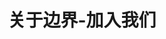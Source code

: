 ---
{
    layout: Layout,
    isJoin: true,
    title: 关于边界-加入我们,
    aboutTitle: {
        title: 关于边界,
        subTitle: 专注于区块链、大数据相关产品技术研发和解决方案的⾼科技公司
    },
    aboutType: [
        {
            text: 关于我们,
            route: /about
        },
        {
            text: 发展历程,
            route: /milestone
        },
        {
            text: 荣誉资质,
            route: /honour
        },
        {
            text: 加入我们,
            route: /join
        },
    ],
    hotJobs: {
        title: 热招岗位,
        jobsType: [
            {
                jobType: 后端开发工程师 - 上海,
                responsibilityTitle: 岗位职责,
                isHot: false,
                responsibilities: [
                    {text: 1、参与需求分析与系统架构设计；},
                    {text: 2、撰写需求文档和软件设计书；},
                    {text: 3、按系统设计完成功能模块的编写和单元测试；},
                    {text: 4、遵循软件开发流程，按照代码规范编写代码；},
                    {text: 5、独立维护所开发的软件模块代码。},
                ],
                requirementTitle: 任职要求,
                requirements: [
                    {text: 1、计算机或相关专业毕业，大学本科及以上学历；},
                    {text: 2、3年以上软件或互联网应用开发经验；},
                    {text: 3、精通 Go，Java 和 Node 开发语言中至少一种，熟悉至少一种主流开发框架；},
                    {text: 4、精通HTTP协议，熟练使用至少一种主流 Web 服务器；},
                    {text: 5、精通基于 RPC 或 REST 风格的 API 服务开发；},
                    {text: 6、熟练掌握至少一种关系型数据库和 NoSQL 数据库；},
                    {text: 7、熟练掌握至少一种常见 Linux 操作系统，熟练使用 Linux 常用命令；},
                    {text: 8、具有很好的学习能力，理解能力和表达能力；},
                    {text: 9、具有很好的编程习惯，思路清晰，工作规范；},
                    {text: 10、具有很好的团队协作精神和沟通能力；},
                    {text: 11、英语良好，能熟练阅读理解英语技术文档。},
                ],
                welcome: 如果您对我们的职位感兴趣，请将您的简历发送至 talent@bianjie.ai，并在邮件标题注明「应聘的职位」。边界智能，期待您的加入！
            },
            {
                jobType: 区块链开发工程师 - 上海,
                responsibilityTitle: 岗位职责,
                isHot: false,
                responsibilities: [
                    {text: 1、参与区块链核心软件的需求分析与架构设计；},
                    {text: 2、撰写相关需求文档、软件设计书和用户文档；},
                    {text: 3、按系统设计完成相关模块的编程、单元测试和集成测试；},
                    {text: 4、协助 QA 完成相关模块的功能测试和性能测试，找出问题和瓶颈并予以修复；},
                    {text: 5、学习相关新技术并参与内部的分享和交流活动；},
                    {text: 6、遵循软件开发流程，按照代码规范编写代码；},
                    {text: 7、独立维护所开发的软件模块代码。},
                ],
                requirementTitle: 任职要求,
                requirements: [
                    {text: 1、211 大学计算机或相关专业的本科及以上学历；},
                    {text: 2、1-3 年互联网应用开发经验；},
                    {text: 3、熟练掌握 Golang/Java/JavaScript 中至少两种语言；},
                    {text: 4、熟悉至少一种常见 Linux OS，熟练使用 Linux 常用命令；},
                    {text: 5、扎实掌握计算机网络和HTTP协议底层知识；},
                    {text: 6、熟悉区块链相关机制与原理，理解各类主流的共识算法；},
                    {text: 7、具有很好的编程习惯，思路清晰，工作规范；},
                    {text: 8、具有很强的学习能力、理解能力和表达能力、团队协作能力和沟通能力；},
                    {text: 9、英语良好，能熟练阅读理解英语技术文档；},
                    {text: 10、有分布式中间件、网络基础软件和存储系统研发经验者优先；},
                    {text: 11、熟悉 P2P 通信协议、侧链/跨链、密码学等技术的优先；},
                    {text: 12、有 Tendermint 和 Cosmos SDK 使用经验者优先；},
                    {text: 13、有区块链技术实际研发和实施经验者优先。},
                ],
                welcome: 如果您对我们的职位感兴趣，请将您的简历发送至 talent@bianjie.ai，并在邮件标题注明「应聘的职位」。边界智能，期待您的加入！
            },
            {
                jobType: 测试工程师 - 上海,
                responsibilityTitle: 岗位职责,
                isHot: false,
                responsibilities: [
                    {text: 1、能独立完成部门相关项目/产品的测试工作，参与需求分析，负责测试计划制定，编写功能测试设计和用例等工作；},
                    {text: 2、对产品的功能、接口、UI、性能及其他方面进行测试；},
                    {text: 3、能分析、定位测试中发现的问题，为研发人员提出解决建议，对问题进行跟踪，推动问题及时合理地解决；},
                    {text: 4、精通软件测试相关理论和技能。},
                ],
                requirementTitle: 任职要求,
                requirements: [
                    {text: 1、计算机或相关专业大学本科或以上学历；},
                    {text: 2、3年及以上软件测试工作经验；},
                    {text: 3、精通软件测试流程，缺陷管理流程，能够提取测试需求，编写测试计划及用例，设计和执行测试，分析测试结果，并具有编制文档能力；},
                    {text: 4、精通软件测试基本理论、包括黑盒、白盒、灰盒测试技术；精通功能测试和性能测试方法，并能根据项目特点设计测试策略和测试方案；掌握常用的软件测试工具；},
                    {text: 5、具有较强的思维逻辑和沟通技巧，擅于发现问题；},
                    {text: 6、精通各种数据库原理及 SQL 语句查询；},
                    {text: 7、有软件评测师证书者优先；},
                    {text: 8、有分布式系统测试经验优先，熟练掌握操作系统（Linux、Windows）；},
                    {text: 9、了解区块链相关知识优先；},
                    {text: 10、有编写脚本能力和自动化测试经验加分。},
                ],
                welcome: 如果您对我们的职位感兴趣，请将您的简历发送至 talent@bianjie.ai，并在邮件标题注明「应聘的职位」。边界智能，期待您的加入！
            },
            {
                jobType: 区块链研究员 - 上海,
                responsibilityTitle: 岗位职责,
                isHot: false,
                responsibilities: [
                    {text: 1、区块链行业研究，包括但不限于区块链前沿技术发展、区块链应用情况、行业市场动态等；},
                    {text: 2、撰写深度分析文章、编写专业书籍与报告、参与行业标准制定等；},
                    {text: 3、拓展区块链及垂直行业内的生态合作、对合作项目分析评估、维护合作伙伴关系；},
                    {text: 4、收集行业资料、编写区块链项目方案、完成商务谈判、跟进合作项目执行进度、维护商务合作关系；},
                    {text: 5、参与行业交流，对外进行项目路演、方案宣讲与 BD 等。},
                ],
                requirementTitle: 任职要求,
                requirements: [
                    {text: 1、研究生学历，1-2 年相关工作经验或优秀的理工科应届毕业生，计算机、数学、密码学等相关专业优先；},
                    {text: 2、热爱并了解区块链行业及技术，具有主动学习意愿和快速学习能力；},
                    {text: 3、熟悉区块链解决方案、在全球企业中面向企业客户担任过信息技术方面的商务拓展、销售、业务咨询等工作者优先；},
                    {text: 4、具有良好的沟通表达能力，可熟练进行英文的口头与书面交流；5、目标意识强，有良好的项目管理和资源协调能力。},
                    {text: 5、目标意识强，有良好的项目管理和资源协调能力。},
                ],
                welcome: 如果您对我们的职位感兴趣，请将您的简历发送至 talent@bianjie.ai，并在邮件标题注明「应聘的职位」。边界智能，期待您的加入！
            },
            {
                jobType: 商务拓展经理 - 上海,
                responsibilityTitle: 岗位职责,
                isHot: false,
                responsibilities: [
                    {text: 1、开发联盟链和大数据等产品的新客户，进行客户需求对接，组织编写业务和技术方案；},
                    {text: 2、为公司联盟链和大数据等产品拓展行业合作机会，挖掘更多合作项目；},
                    {text: 3、维护行业客户及合作伙伴关系；},
                    {text: 4、将客户及合作伙伴需求进行条理化的梳理和总结；},
                    {text: 5、负责公司整体的商务流程，包括商务方案准备、谈判、合同签署，跟进合作项目执行进度；},
                    {text: 6、收集、整理、分析相关市场信息、行业动态和竞争对手信息，对公司的商务拓展提出合理建议；},
                    {text: 7、组织和策划与合作伙伴或客户的联合营销活动和品牌宣传；},
                    {text: 8、根据行业分析的结论，对公司的产品发展方向提出合理建议。},
                ],
                requirementTitle: 任职要求,
                requirements: [
                    {text: 1、本科及以上学历，3 年以上相关从业经验，良好的英语听说读写能力；},
                    {text: 2、3 年以上技术相关工作经验，技术架构背景者优先；},
                    {text: 3、积极主动，善于学习，有良好的沟通表达能力、协调能力和抗压能力；},
                    {text: 4、性格开朗，有良好的市场敏锐度，对商务工作充满热情和兴趣，熟知商务合作礼仪；},
                    {text: 5、有良好的项目管理和资源协调能力；},
                    {text: 6、担任过信息技术方面的商务拓展、销售、业务咨询等工作者优先；},
                    {text: 7、有区块链行业从业经验，熟悉区块链技术、解决方案者优先。},
                ],
                welcome: 如果您对我们的职位感兴趣，请将您的简历发送至 talent@bianjie.ai，并在邮件标题注明「应聘的职位」。边界智能，期待您的加入！
            },
            {
                jobType: IT 咨询工程师 - 上海,
                responsibilityTitle: 岗位职责,
                isHot: false,
                responsibilities: [
                    {text: 1、提供售前技术支持，为企业客户定制专业的区块链或大数据相关解决方案；},
                    {text: 2、与技术团队配合，了解并总结公司产品和解决方案的特色，形成方案向客户及合作伙伴介绍；},
                    {text: 3、与合作伙伴的技术团队协作，集成和形成整体解决方案；},
                    {text: 4、协助商务团队捕捉潜在商机，完成商务流程；},
                    {text: 5、负责收集市场和行业信息，研究和分析竞争对手的技术框架和技术特点；},
                    {text: 6、向公司就业务或技术合作伙伴的方向提出建议；},
                    {text: 7、在项目实施过程中作为BA参与项目，进行业务分析，对接技术团队；},
                    {text: 8、帮助客户及合作伙伴了解区块链的基础知识，消除沟通障碍。},
                ],
                requirementTitle: 任职要求,
                requirements: [
                    {text: 1、本科及以上学历，计算机类相关专业；},
                    {text: 2、1-2 年相关工作经验，或优秀应届毕业生；},
                    {text: 3、学习能力强，有责任心和团队协作精神；},
                    {text: 4、形象端正，性格开朗大方，表达能力强，具有亲和力，稳重大方；},
                    {text: 5、具有熟练的英文阅读和表达能力； },
                    {text: 6、对云计算、大数据、BI、AI、数据库等领域有项目或实践经验者；},
                    {text: 7、有编程能力者，优先考虑；},
                    {text: 8、有区块链知识背景或行业实践者优先。},
                ],
                welcome: 如果您对我们的职位感兴趣，请将您的简历发送至 talent@bianjie.ai，并在邮件标题注明「应聘的职位」。边界智能，期待您的加入！
            },
            {
                jobType: 算法工程师 - 上海,
                responsibilityTitle: 岗位职责,
                isHot: false,
                responsibilities: [
                    {text: 1、负责新技术研发及工程化实现。包括但不限于联邦学习、隐私计算、密码学、区块链共识及安全机制等；},
                    {text: 2、优化现有技术方案，改善系统性能，提高算法的整体迭代效率；},
                    {text: 3、撰写相关需求文档、技术文档和用户文档；},
                    {text: 4、学习相关新技术并参与内部的分享和交流活动；},
                    {text: 5、遵循软件开发流程，按照代码规范编写代码。},
                ],
                requirementTitle: 任职要求,
                requirements: [
                    {text: 1、985/211 大学计算机或相关专业的本科及以上学历；},
                    {text: 2、有一定机器学习、分布式系统、隐私计算、密码学等基础；},
                    {text: 3、扎实掌握计算机网络和 HTTP 协议底层知识；},
                    {text: 4、熟练掌握 C&C++/Python/Golang/Java 中至少两种语言；},
                    {text: 5、熟悉至少一种常见 Linux OS，熟练使用 Linux 常用命令；},
                    {text: 6、具有很好的编程习惯，思路清晰，工作规范；},
                    {text: 7、具有很强的学习能力、理解能力和表达能力、团队协作能力和沟通能力；},
                    {text: 8、英语良好，能熟练阅读理解英语技术文档；},
                    {text: 9、熟悉区块链相关机制与原理，理解各类主流的共识算法的优先；},
                    {text: 10、有机器学习、隐私计算、区块链技术实际研发和实施经验者优先。},
                ],
                welcome: 如果您对我们的职位感兴趣，请将您的简历发送至 talent@bianjie.ai，并在邮件标题注明「应聘的职位」。边界智能，期待您的加入！
            },
            {
                jobType: 前端开发工程师 - 上海,
                responsibilityTitle: 岗位职责,
                isHot: false,
                responsibilities: [
                    {text: 1、负责前端界面及各类交互功能的设计与实现；},
                    {text: 2、负责前端样式和脚本的模块设计及优化；},
                    {text: 3、负责前端架构的设计、实现、维护和优化；},
                    {text: 4、配合后台开发人员按时并高质量的完成产品开发、测试与交付。},
                ],
                requirementTitle: 任职要求,
                requirements: [
                    {text: 1、计算机或相关专业大学本科或以上学历；},
                    {text: 2、3-5 年专职前端开发经验；},
                    {text: 3、掌握 HTML5、CSS3、JavaScript 等技术，解决各类常见页面兼容性问题；},
                    {text: 4、具备良好的 JavaScript 基础，熟练掌握面向对象编程，对函数式编程有一定理解；},
                    {text: 5、熟悉主流的 JS 框架并有实际项目经验，如 Vue、React 等；},
                    {text: 6、熟练掌握常用构建工具，如 Gulp、Webpack 等；},
                    {text: 7、有独立设计并实现复杂前端模块/组件的经验；},
                    {text: 8、理解 vue. React 框架实现原理，理解 webpack 打包过程，熟悉前端性能渲染优化；},
                    {text: 9、熟悉前端常用的组件库/框架，如 ElementUI/Bootstrap/Ionic framework/Onsen UI 等；},
                    {text: 10、具有良好的理解能力和学习能力；},
                    {text: 11、具有良好的编程习惯，思路清晰，追求代码质量的提升；},
                    {text: 12、英语良好，能熟练阅读理解英文技术文档；},
                    {text: 13、具有良好的团队协作精神和沟通能力，责任心强；},
                    {text: 14、有服务端开发经验或区块链相关项目开发经验者优先；},
                    {text: 15、有移动端 RN，小程序开发经验者优先。},
                ],
                welcome: 如果您对我们的职位感兴趣，请将您的简历发送至 talent@bianjie.ai，并在邮件标题注明「应聘的职位」。边界智能，期待您的加入！
            },
        ]
    }
}
---
